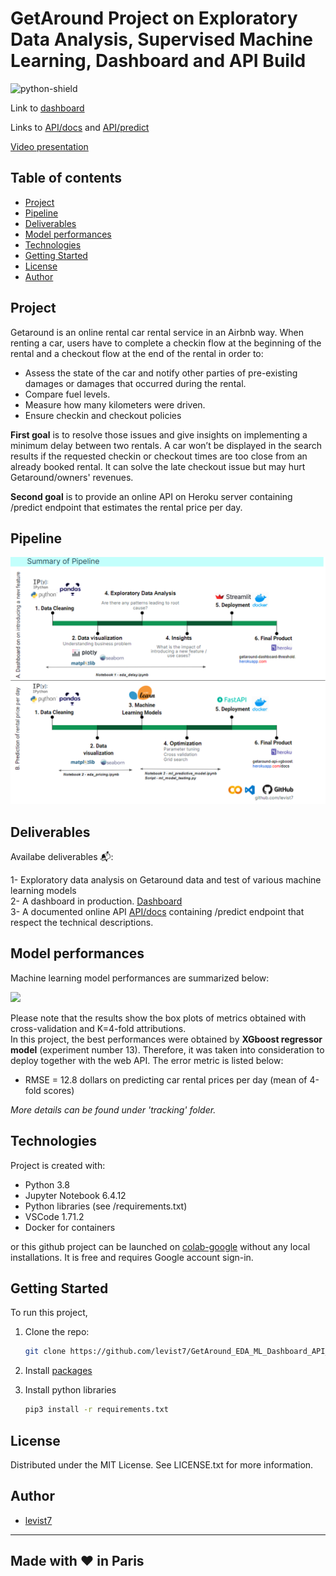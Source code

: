 # GetAround Project on Exploratory Data Analysis, Supervised Machine Learning, Dashboard and API Build

![python-shield](https://forthebadge.com/images/badges/made-with-python.svg)  

Link to [dashboard](http://getaround-dashboard-threshold.herokuapp.com)

Links to [API/docs](http://getaround-api-xgboost.herokuapp.com/docs) and [API/predict](http://getaround-api-xgboost.herokuapp.com/predict)  

[Video presentation](https://share.vidyard.com/watch/nC4tkmkVYyy2V9Rg9QzRua?)  

## Table of contents
* [Project](#project)
* [Pipeline](#pipeline)
* [Deliverables](#deliverables)
* [Model performances](#modelperformances)
* [Technologies](#technologies)
* [Getting Started](#getting-started)
* [License](#license)
* [Author](#author)

## Project  
Getaround is an online rental car rental service in an Airbnb way. When renting a car, users have to complete a checkin flow at the beginning of the rental and a checkout flow at the end of the rental in order to:

*  Assess the state of the car and notify other parties of pre-existing damages or damages that occurred during the rental.
*  Compare fuel levels.
*  Measure how many kilometers were driven.
*  Ensure checkin and checkout policies

**First goal** is to resolve those issues and give insights on implementing a minimum delay between two rentals. A car won’t be displayed in the search results if the requested checkin or checkout times are too close from an already booked rental. It can solve the late checkout issue but may hurt Getaround/owners' revenues.

**Second goal** is to provide an online API on Heroku server containing /predict endpoint that estimates the rental price per day.

## Pipeline  

<img src = ".pipeline_summary.png">

## Deliverables  

Availabe deliverables 📬:  

1-  Exploratory data analysis on Getaround data and test of various machine learning models  
2-  A dashboard in production. [Dashboard](http://getaround-dashboard-threshold.herokuapp.com)  
3-  A documented online API [API/docs](http://getaround-api-xgboost.herokuapp.com/docs) containing /predict endpoint that respect the technical descriptions.  

## Model performances


Machine learning model performances are summarized below:  

<img src = "/tracking/rmse_scores_experiments.png">

Please note that the results show the box plots of metrics obtained with cross-validation and K=4-fold attributions.    
In this project, the best performances were obtained by **XGboost regressor model** (experiment number 13). Therefore, it was taken into consideration to deploy together with the web API. The error metric is listed below:
* RMSE = 12.8 dollars on predicting car rental prices per day (mean of 4-fold scores)

*More details can be found under 'tracking' folder.*

## Technologies

Project is created with:
* Python 3.8
* Jupyter Notebook 6.4.12
* Python libraries (see /requirements.txt)
* VSCode 1.71.2
* Docker for containers

or this github project can be launched on [colab-google](https://colab.research.google.com) without any local installations. It is free and requires Google account sign-in.  

## Getting Started

To run this project, 
1. Clone the repo:
   ```sh
   git clone https://github.com/levist7/GetAround_EDA_ML_Dashboard_API_Project.git
   ```
2. Install [packages](#technologies)

3. Install python libraries
   ```sh
   pip3 install -r requirements.txt
   ```

## License

Distributed under the MIT License. See LICENSE.txt for more information.

## Author  

* [levist7](https://github.com/levist7)  
---
Made with ❤️ in Paris
---
